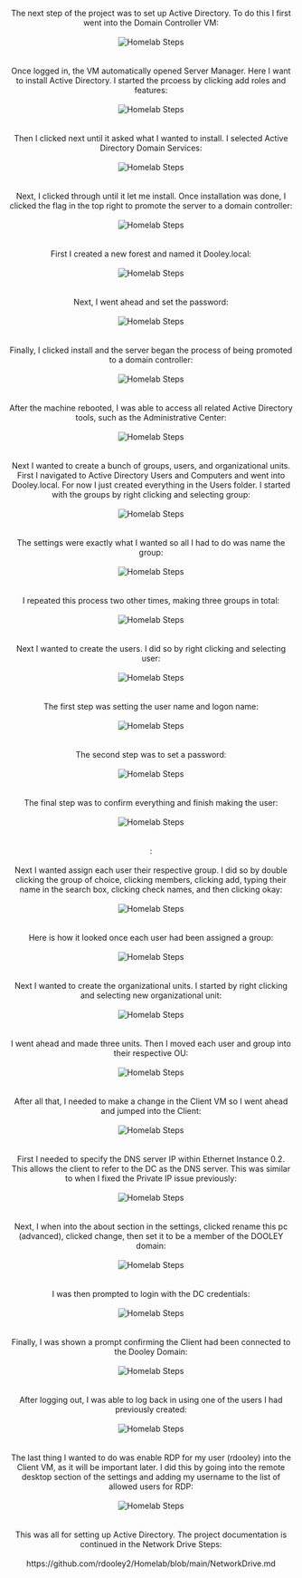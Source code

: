 <p align="center">
The next step of the project was to set up Active Directory. To do this I first went into the Domain Controller VM: <br/><br />
<img src="https://i.imgur.com/58rEzxr.png" alt="Homelab Steps">
<br />
<br />
<br />
Once logged in, the VM automatically opened Server Manager. Here I want to install Active Directory. I started the prcoess by clicking add roles and features: <br/><br />
<img src="https://i.imgur.com/VGNRKLW.png" alt="Homelab Steps">
<br />
<br />
<br />
Then I clicked next until it asked what I wanted to install. I selected Active Directory Domain Services: <br/><br />
<img src="https://i.imgur.com/ixR6S7W.png" alt="Homelab Steps">
<br />
<br />
<br />
Next, I clicked through until it let me install. Once installation was done, I clicked the flag in the top right to promote the server to a domain controller: <br/><br />
<img src="https://i.imgur.com/WzmNrB5.png" alt="Homelab Steps">
<br />
<br />
<br />
First I created a new forest and named it Dooley.local: <br/><br />
<img src="https://i.imgur.com/QvX6HXJ.png" alt="Homelab Steps">
<br />
<br />
<br />
Next, I went ahead and set the password: <br/><br />
<img src="https://i.imgur.com/XgjxMSi.png" alt="Homelab Steps">
<br />
<br />
<br />
Finally, I clicked install and the server began the process of being promoted to a domain controller: <br/><br />
<img src="https://i.imgur.com/xaXG76S.png" alt="Homelab Steps">
<br />
<br />
<br />
After the machine rebooted, I was able to access all related Active Directory tools, such as the Administrative Center: <br/><br />
<img src="https://i.imgur.com/7a1zrnC.png" alt="Homelab Steps">
<br />
<br />
<br />
Next I wanted to create a bunch of groups, users, and organizational units. First I navigated to Active Directory Users and Computers and went into Dooley.local. For now I just created everything in the Users folder. I started with the groups by right clicking and selecting group: <br/><br />
<img src="https://i.imgur.com/HkfOR0d.png" alt="Homelab Steps">
<br />
<br />
<br />
The settings were exactly what I wanted so all I had to do was name the group: <br/><br />
<img src="https://i.imgur.com/LCyWlNc.png" alt="Homelab Steps">
<br />
<br />
<br />
I repeated this process two other times, making three groups in total: <br/><br />
<img src="https://i.imgur.com/RGAG43f.png" alt="Homelab Steps">
<br />
<br />
<br />
Next I wanted to create the users. I did so by right clicking and selecting user: <br/><br />
<img src="https://i.imgur.com/b0FiPkY.png" alt="Homelab Steps">
<br />
<br />
<br />
The first step was setting the user name and logon name: <br/><br />
<img src="https://i.imgur.com/ZW0OBqa.png" alt="Homelab Steps">
<br />
<br />
<br />
The second step was to set a password: <br/><br />
<img src="https://i.imgur.com/ch2oRA7.png" alt="Homelab Steps">
<br />
<br />
<br />
The final step was to confirm everything and finish making the user: <br/><br />
<img src="https://i.imgur.com/zZ4itN4.png" alt="Homelab Steps">
<br />
<br />
<br />
: <br/><br />
Next I wanted assign each user their respective group. I did so by double clicking the group of choice, clicking members, clicking add, typing their name in the search box, clicking check names, and then clicking okay: <br/><br />
<img src="https://i.imgur.com/nFhHkxf.png" alt="Homelab Steps">
<br />
<br />
<br />
Here is how it looked once each user had been assigned a group: <br/><br />
<img src="https://i.imgur.com/IgJQaO5.png" alt="Homelab Steps">
<br />
<br />
<br />
Next I wanted to create the organizational units. I started by right clicking and selecting new organizational unit: <br/><br />
<img src="https://i.imgur.com/KSudUPy.png" alt="Homelab Steps">
<br />
<br />
<br />
I went ahead and made three units. Then I moved each user and group into their respective OU: <br/><br />
<img src="https://i.imgur.com/jTDvnvH.png" alt="Homelab Steps">
<br />
<br />
<br />
After all that, I needed to make a change in the Client VM so I went ahead and jumped into the Client: <br/><br />
<img src="https://i.imgur.com/s37qx1g.png" alt="Homelab Steps">
<br />
<br />
<br />
First I needed to specify the DNS server IP within Ethernet Instance 0.2. This allows the client to refer to the DC as the DNS server. This was similar to when I fixed the Private IP issue previously: <br/><br />
<img src="https://i.imgur.com/jMvT0nj.png" alt="Homelab Steps">
<br />
<br />
<br />
Next, I when into the about section in the settings, clicked rename this pc (advanced), clicked change, then set it to be a member of the DOOLEY domain: <br/><br />
<img src="https://i.imgur.com/GSp5ZC0.png" alt="Homelab Steps">
<br />
<br />
<br />
I was then prompted to login with the DC credentials: <br/><br />
<img src="https://i.imgur.com/MWKfXZQ.png" alt="Homelab Steps">
<br />
<br />
<br />
Finally, I was shown a prompt confirming the Client had been connected to the Dooley Domain: <br/><br />
<img src="https://i.imgur.com/eSxhYxa.png" alt="Homelab Steps">
<br />
<br />
<br />
After logging out, I was able to log back in using one of the users I had previously created: <br/><br />
<img src="https://i.imgur.com/coSpXxv.png" alt="Homelab Steps">
<br />
<br />
<br />
The last thing I wanted to do was enable RDP for my user (rdooley) into the Client VM, as it will be important later. I did this by going into the remote desktop section of the settings and adding my username to the list of allowed users for RDP: <br/><br />
<img src="https://i.imgur.com/7xdEgnh.png" alt="Homelab Steps">
<br />
<br />
<br />
This was all for setting up Active Directory. The project documentation is continued in the Network Drive Steps: <br/><br />
https://github.com/rdooley2/Homelab/blob/main/NetworkDrive.md
